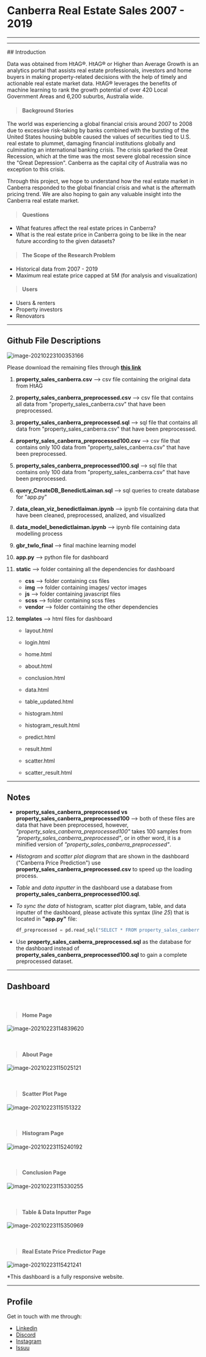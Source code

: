 # Canberra Real Estate Sales 2007 - 2019

<hr/>

<hr/>
## Introduction

Data was obtained from HtAG®. HtAG® or Higher than Average Growth is an analytics portal that assists real estate professionals, investors and home buyers in making property-related decisions with the help of timely and actionable real estate market data. HtAG® leverages the benefits of machine learning to rank the growth potential of over 420 Local Government Areas and 6,200 suburbs, Australia wide.



> #### Background Stories

The world was experiencing a global financial crisis around 2007 to 2008 due to excessive risk-taking by banks combined with the bursting of the United States housing bubble caused the values of securities tied to U.S. real estate to plummet, damaging financial institutions globally and culminating an international banking crisis. The crisis sparked the Great Recession, which at the time was the most severe global recession since the "Great Depression". Canberra as the capital city of Australia was no exception to this crisis.

Through this project, we hope to understand how the real estate market in Canberra responded to the global financial crisis and what is the aftermath pricing trend. We are also hoping to gain any valuable insight into the Canberra real estate market.



> #### Questions
- What features affect the real estate prices in Canberra?
- What is the real estate price in Canberra going to be like in the near future according to the given datasets?



> #### The Scope of the Research Problem
- Historical data from 2007 - 2019
- Maximum real estate price capped at 5M (for analysis and visualization)



> #### Users
- Users & renters
- Property investors
- Renovators

<hr/>

## Github File Descriptions

![image-20210223100353166](README_BENEDICTLAIMAN.assets/image-20210223100353166.png)

Please download the remaining files through **[this link]()**

1. __property_sales_canberra.csv__ --> csv file containing the original data from HtAG

2. **property_sales_canberra_preprocessed.csv** --> csv file that contains all data from "property_sales_canberra.csv" that have been preprocessed. 

3. **property_sales_canberra_preprocessed.sql**  --> sql file that contains all data from "property_sales_canberra.csv" that have been preprocessed. 

4. **property_sales_canberra_preprocessed100.csv**  --> csv file that contains only 100 data from "property_sales_canberra.csv" that have been preprocessed. 

5. **property_sales_canberra_preprocessed100.sql** --> sql file that contains only 100 data from "property_sales_canberra.csv" that have been preprocessed. 

6. **query_CreateDB_BenedictLaiman.sql** --> sql queries to create database for "app.py"

7. **data_clean_viz_benedictlaiman.ipynb** --> ipynb file containing data that have been cleaned, preprocessed, analized, and visualized

8. **data_model_benedictlaiman.ipynb** --> ipynb file containing data modelling process

9. **gbr_twlo_final** --> final machine learning model

10. **app.py** --> python file for dashboard

11. **static** --> folder containing all the dependencies for dashboard

    - **css** --> folder containing css files
    - **img** --> folder containing images/ vector images
    - **js** --> folder containing javascript files
    - **scss**  --> folder containing scss files
    - **vendor** --> folder containing the other dependencies

12. **templates** --> html files for dashboard

    - layout.html

    - login.html

    - home.html

    - about.html

    - conclusion.html

    - data.html

    - table_updated.html

    - histogram.html

    - histogram_result.html

    - predict.html

    - result.html

    - scatter.html

    - scatter_result.html

      

<hr/>

## Notes

- **property_sales_canberra_preprocessed vs property_sales_canberra_preprocessed100** --> both of these files are data that have been preprocessed, however, *"property_sales_canberra_preprocessed100"* takes 100 samples from *"property_sales_canberra_preprocessed"*, or in other word, it is a minified version of *"property_sales_canberra_preprocessed"*.

- *Histogram* and *scatter plot diagram* that are shown in the dashboard ("Canberra Price Prediction") use **property_sales_canberra_preprocessed.csv** to speed up the loading process.

- *Table* and *data inputter* in the dashboard use a database from **property_sales_canberra_preprocessed100.sql**.

- *To sync the data* of histogram, scatter plot diagram, table, and data inputter of the dashboard, please activate this syntax (*line 25*) that is located in **"app.py"** file:

  ```python
  df_preprocessed = pd.read_sql("SELECT * FROM property_sales_canberra_preprocessed100.mytable", dbConnection)
  ```

-  Use **property_sales_canberra_preprocessed.sql** as the database for the dashboard instead of **property_sales_canberra_preprocessed100.sql** to gain a complete preprocessed dataset.

<hr/>

## Dashboard

<br>

> #### Home Page

![image-20210223114839620](README_BENEDICTLAIMAN.assets/image-20210223114839620.png)

<br>

> #### About Page

![image-20210223115025121](README_BENEDICTLAIMAN.assets/image-20210223115025121.png)

<br>

> #### Scatter Plot Page

![image-20210223115151322](README_BENEDICTLAIMAN.assets/image-20210223115151322.png)

<br>

> #### Histogram Page

![image-20210223115240192](README_BENEDICTLAIMAN.assets/image-20210223115240192.png)

<br>

> #### Conclusion Page

![image-20210223115330255](README_BENEDICTLAIMAN.assets/image-20210223115330255.png)

<br>

> #### Table & Data Inputter Page

![image-20210223115350969](README_BENEDICTLAIMAN.assets/image-20210223115350969.png)

<br>

> #### Real Estate Price Predictor Page

![image-20210223115421241](README_BENEDICTLAIMAN.assets/image-20210223115421241.png)

*This dashboard is a fully responsive website.

<hr/>

## Profile

Get in touch with me through:

- [Linkedin](https://www.linkedin.com/in/benedict-laiman-60401319a/)
- [Discord](https://discordapp.com/users/525654231940857867/)
- [Instagram](https://www.instagram.com/benedictlaiman/)
- [Issuu](https://issuu.com/benedictlaiman/)



